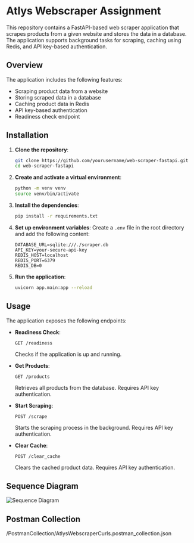 # Atlys Webscraper Assignment

This repository contains a FastAPI-based web scraper application that scrapes products from a given website and stores the data in a database. The application supports background tasks for scraping, caching using Redis, and API key-based authentication.

## Overview

The application includes the following features:
- Scraping product data from a website
- Storing scraped data in a database
- Caching product data in Redis
- API key-based authentication
- Readiness check endpoint

## Installation

1. **Clone the repository**:
    ```bash
    git clone https://github.com/yourusername/web-scraper-fastapi.git
    cd web-scraper-fastapi
    ```

2. **Create and activate a virtual environment**:
    ```bash
    python -m venv venv
    source venv/bin/activate
    ```

3. **Install the dependencies**:
    ```bash
    pip install -r requirements.txt
    ```

4. **Set up environment variables**:
   Create a `.env` file in the root directory and add the following content:
    ```env
    DATABASE_URL=sqlite:///./scraper.db
    API_KEY=your-secure-api-key
    REDIS_HOST=localhost
    REDIS_PORT=6379
    REDIS_DB=0
    ```

5. **Run the application**:
    ```bash
    uvicorn app.main:app --reload
    ```

## Usage

The application exposes the following endpoints:

- **Readiness Check**:
    ```http
    GET /readiness
    ```
  Checks if the application is up and running.

- **Get Products**:
    ```http
    GET /products
    ```
  Retrieves all products from the database. Requires API key authentication.

- **Start Scraping**:
    ```http
    POST /scrape
    ```
  Starts the scraping process in the background. Requires API key authentication.

- **Clear Cache**:
    ```http
    POST /clear_cache
    ```
  Clears the cached product data. Requires API key authentication.

## Sequence Diagram

![Sequence Diagram](https://static.swimlanes.io/f6c68af233fe9cc167584007365e9e1c.png)

## Postman Collection
/PostmanCollection/AtlysWebscraperCurls.postman_collection.json